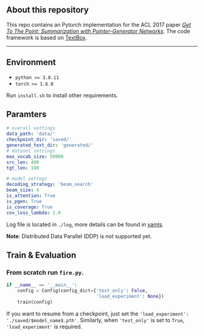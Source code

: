 ## About this repository  

This repo contains an Pytorch implementation for the ACL 2017 paper *[Get To The Point: Summarization with Pointer-Generator Networks](https://arxiv.org/abs/1704.04368)*. The code framework is based on [TextBox](https://github.com/RUCAIBox/TextBox).

---

## Environment 

- `python >= 3.8.11` 
- `torch >= 1.6.0`

Run `install.sh` to install other requirements.

## Paramters

```yaml
# overall settings
data_path: 'data/'
checkpoint_dir: 'saved/'
generated_text_dir: 'generated/'
# dataset settings
max_vocab_size: 50000
src_len: 400
tgt_len: 100

# model settngs
decoding_strategy: 'beam_search'
beam_size: 4
is_attention: True
is_pgen: True
is_coverage: True
cov_loss_lambda: 1.0
```
Log file is located in `./log`, more details can be found in [yamls](./yamls).

**Note**: Distributed Data Parallel (DDP) is not supported yet.


## Train & Evaluation

### From scratch run `fire.py`.
```python 
if __name__ == '__main__':
    config = Config(config_dict={'test_only': False,
                                 'load_experiment': None})
    train(config)
```

If you want to resume from a checkpoint, just set the `'load_experiment': './saved/$model_name$.pth'`. Similarly, when `'test_only'` is set to `True`, `'load_experiment'` is required.

